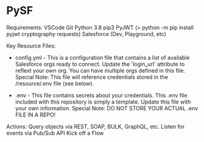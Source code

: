 # PySF
Requirements:
    VSCode
    Git
    Python 3.8
        pip3
        PyJWT (> python -m pip install pyjwt cryptography requests)
    Salesforce (Dev, Playground, etc)

Key Resource Files:

- config.yml - This is a configuration file that contains a list of available Salesforce orgs ready to connect. Update the 'login_url' attribute to reflext your own org. You can have multiple orgs defined in this file.
Special Note: This file will reference credentials stored in the /resource/.env file (see below).

- .env - This file contains secrets about your credentials.  This .env file included with this repository is simply a template.  Update this file with your own information.
Special Note: DO NOT STORE YOUR ACTUAL .env FILE IN A REPO!

Actions:
    Query objects via REST, SOAP, BULK, GraphQL, etc.
    Listen for events via Pub/Sub API
    Kick off a Flow
